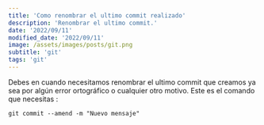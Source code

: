 ```yaml
---
title: 'Como renombrar el ultimo commit realizado'
description: 'Renombrar el ultimo commit.'
date: '2022/09/11'
modified_date: '2022/09/11'
image: /assets/images/posts/git.png
subtitle: 'git'
tags: 'git'
---
```


Debes en cuando necesitamos renombrar el ultimo commit que creamos ya sea por algún error ortográfico o cualquier otro motivo.
Este es el comando que necesitas :

```shell
git commit --amend -m "Nuevo mensaje"
```
